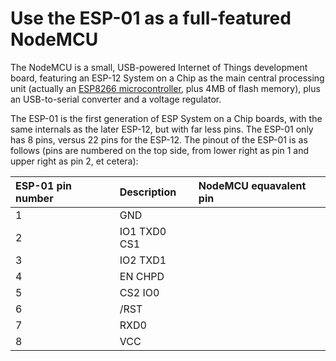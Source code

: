 # Use the ESP-01 as a full-featured NodeMCU
The NodeMCU is a small, USB-powered Internet of Things development board, featuring an ESP-12 System on a Chip as the main central processing unit (actually an [ESP8266 microcontroller](https://cdn-shop.adafruit.com/product-files/2471/0A-ESP8266__Datasheet__EN_v4.3.pdf), plus 4MB of flash memory), plus an USB-to-serial converter and a voltage regulator.

The ESP-01 is the first generation of ESP System on a Chip boards, with the same internals as the later ESP-12, but with far less pins. The ESP-01 only has 8 pins, versus 22 pins for the ESP-12. The pinout of the ESP-01 is as follows (pins are numbered on the top side, from lower right as pin 1 and upper right as pin 2, et cetera): 

| ESP-01 pin number | Description | NodeMCU equavalent pin |
| :---------------- | :---------- | :----------------------|
| 1                 | GND         |                        |
| 2                 | IO1 TXD0 CS1 |                        |
| 3                 | IO2 TXD1    |                        |
| 4                 | EN CHPD     |                        |
| 5                 | CS2 IO0     |                        |
| 6                 | /RST        |                        |
| 7                 | RXD0        |                        |
| 8                 | VCC         |                        |
